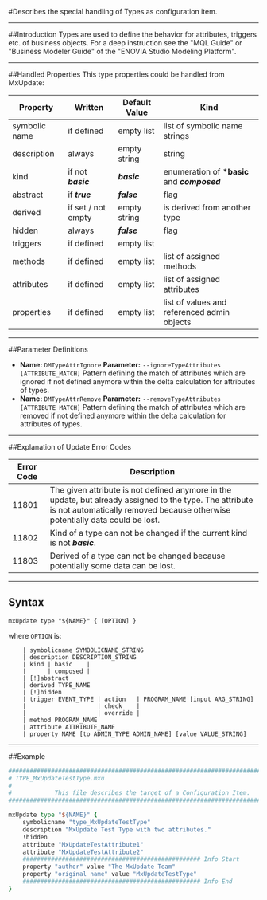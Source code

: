 <!--
 *
 *  This file is part of MxUpdate <http://www.mxupdate.org>.
 *
 *  MxUpdate is a deployment tool for a PLM platform to handle
 *  administration objects as single update files (configuration item).
 *
 *  Copyright (C) 2008-2016 The MxUpdate Team
 *
 *  The Manual of MxUpdate is licensed under a CC BY-NC-SA 4.0 license
 *  (Creative Commons Attribution-NonCommercial-ShareAlike 4.0 
 *  International 4.0 license).
 *
 *  You should have received a copy of the license along with this
 *  work. If not, see <http://creativecommons.org/licenses/by-nc-sa/4.0/>.
 *
-->

#Describes the special handling of Types as configuration item.

----
##Introduction
Types are used to define the behavior for attributes, triggers etc. of business
objects. For a deep instruction see the "MQL Guide" or "Business Modeler Guide"
of the "ENOVIA Studio Modeling Platform".

----
##Handled Properties
This type properties could be handled from MxUpdate:

Property      | Written            | Default Value | Kind
--------------|--------------------|---------------|----
symbolic name | if defined         | empty list    | list of symbolic name strings
description   | always             | empty string  | string
kind          | if not ***basic*** | ***basic***   | enumeration of ***basic** and ***composed***
abstract      | if ***true***      | ***false***   | flag
derived       | if set / not empty | empty string  | is derived from another type
hidden        | always             | ***false***   | flag
triggers      | if defined         | empty list    |
methods       | if defined         | empty list    | list of assigned methods
attributes    | if defined         | empty list    | list of assigned attributes
properties    | if defined         | empty list    | list of values and referenced admin objects

----
##Parameter Definitions
*   **Name:** ```DMTypeAttrIgnore```
    **Parameter:** ```‑‑ignoreTypeAttributes [ATTRIBUTE_MATCH]```
    Pattern defining the match of attributes which are ignored if not defined anymore within the delta calculation for attributes of types.
*   **Name:** ```DMTypeAttrRemove```
    **Parameter:** ```‑‑removeTypeAttributes [ATTRIBUTE_MATCH]```
    Pattern defining the match of attributes which are removed if not defined anymore within the delta calculation for attributes of types.
    
----
##Explanation of Update Error Codes

Error Code | Description
-----------|------------
11801      | The given attribute is not defined anymore in the update, but already assigned to the type. The attribute is not automatically removed because otherwise potentially data could be lost.
11802      | Kind of a type can not be changed if the current kind is not ***basic***.
11803      | Derived of a type can not be changed because potentially some data can be lost.

----
## Syntax
```
mxUpdate type "${NAME}" { [OPTION] }
```
where `OPTION` is:
```
    | symbolicname SYMBOLICNAME_STRING
    | description DESCRIPTION_STRING
    | kind | basic    |
    |      | composed |
    | [!]abstract
    | derived TYPE_NAME
    | [!]hidden
    | trigger EVENT_TYPE | action   | PROGRAM_NAME [input ARG_STRING]
    |                    | check    |
    |                    | override |
    | method PROGRAM_NAME
    | attribute ATTRIBUTE_NAME
    | property NAME [to ADMIN_TYPE ADMIN_NAME] [value VALUE_STRING]
```

----
##Example
```tcl
################################################################################
# TYPE_MxUpdateTestType.mxu
#
#            This file describes the target of a Configuration Item.
################################################################################

mxUpdate type "${NAME}" {
    symbolicname "type_MxUpdateTestType"
    description "MxUpdate Test Type with two attributes."
    !hidden
    attribute "MxUpdateTestAttribute1"
    attribute "MxUpdateTestAttribute2"
    ################################################## Info Start
    property "author" value "The MxUpdate Team"
    property "original name" value "MxUpdateTestType"
    ################################################## Info End
}
```

